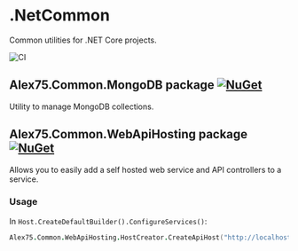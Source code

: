 # .NetCommon

Common utilities for .NET Core projects.

![CI](https://github.com/alex75it/.NetCommon/workflows/CI/badge.svg)


## Alex75.Common.MongoDB package  [![NuGet](https://img.shields.io/nuget/v/Alex75.Common.MongoDB.svg)](https://www.nuget.org/packages/Alex75.Common.MongoDB) 

Utility to manage MongoDB collections.

## Alex75.Common.WebApiHosting package  [![NuGet](https://img.shields.io/nuget/v/Alex75.Common.WebApiHosting.svg)](https://www.nuget.org/packages/Alex75.Common.WebApiHosting) 

Allows you to easily add a self hosted web service and API controllers to a service.  

### Usage
In ```Host.CreateDefaultBuilder().ConfigureServices()```:

```fsharp
Alex75.Common.WebApiHosting.HostCreator.CreateApiHost("http://localhost:5001", services:IServiceCollection)
```